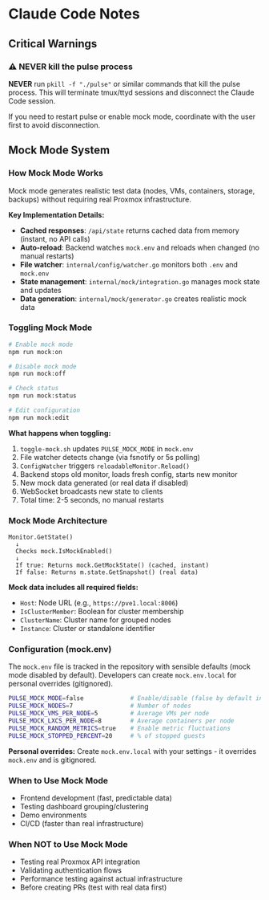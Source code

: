 # Claude Code Notes

## Critical Warnings

### ⚠️ NEVER kill the pulse process
**NEVER** run `pkill -f "./pulse"` or similar commands that kill the pulse process. This will terminate tmux/ttyd sessions and disconnect the Claude Code session.

If you need to restart pulse or enable mock mode, coordinate with the user first to avoid disconnection.

## Mock Mode System

### How Mock Mode Works
Mock mode generates realistic test data (nodes, VMs, containers, storage, backups) without requiring real Proxmox infrastructure.

**Key Implementation Details:**
- **Cached responses**: `/api/state` returns cached data from memory (instant, no API calls)
- **Auto-reload**: Backend watches `mock.env` and reloads when changed (no manual restarts)
- **File watcher**: `internal/config/watcher.go` monitors both `.env` and `mock.env`
- **State management**: `internal/mock/integration.go` manages mock state and updates
- **Data generation**: `internal/mock/generator.go` creates realistic mock data

### Toggling Mock Mode
```bash
# Enable mock mode
npm run mock:on

# Disable mock mode
npm run mock:off

# Check status
npm run mock:status

# Edit configuration
npm run mock:edit
```

**What happens when toggling:**
1. `toggle-mock.sh` updates `PULSE_MOCK_MODE` in `mock.env`
2. File watcher detects change (via fsnotify or 5s polling)
3. `ConfigWatcher` triggers `reloadableMonitor.Reload()`
4. Backend stops old monitor, loads fresh config, starts new monitor
5. New mock data generated (or real data if disabled)
6. WebSocket broadcasts new state to clients
7. Total time: 2-5 seconds, no manual restarts

### Mock Mode Architecture
```
Monitor.GetState()
  ↓
  Checks mock.IsMockEnabled()
  ↓
  If true: Returns mock.GetMockState() (cached, instant)
  If false: Returns m.state.GetSnapshot() (real data)
```

**Mock data includes all required fields:**
- `Host`: Node URL (e.g., `https://pve1.local:8006`)
- `IsClusterMember`: Boolean for cluster membership
- `ClusterName`: Cluster name for grouped nodes
- `Instance`: Cluster or standalone identifier

### Configuration (mock.env)
The `mock.env` file is tracked in the repository with sensible defaults (mock mode disabled by default). Developers can create `mock.env.local` for personal overrides (gitignored).

```bash
PULSE_MOCK_MODE=false             # Enable/disable (false by default in repo)
PULSE_MOCK_NODES=7                # Number of nodes
PULSE_MOCK_VMS_PER_NODE=5         # Average VMs per node
PULSE_MOCK_LXCS_PER_NODE=8        # Average containers per node
PULSE_MOCK_RANDOM_METRICS=true    # Enable metric fluctuations
PULSE_MOCK_STOPPED_PERCENT=20     # % of stopped guests
```

**Personal overrides:** Create `mock.env.local` with your settings - it overrides `mock.env` and is gitignored.

### When to Use Mock Mode
- Frontend development (fast, predictable data)
- Testing dashboard grouping/clustering
- Demo environments
- CI/CD (faster than real infrastructure)

### When NOT to Use Mock Mode
- Testing real Proxmox API integration
- Validating authentication flows
- Performance testing against actual infrastructure
- Before creating PRs (test with real data first)
